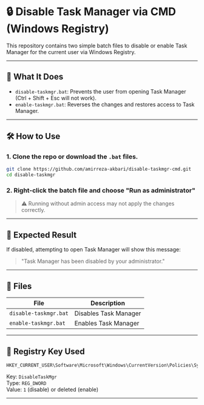 # 🔒 Disable Task Manager via CMD (Windows Registry)

This repository contains two simple batch files to disable or enable Task Manager for the current user via Windows Registry.

---

## 🧩 What It Does

- `disable-taskmgr.bat`: Prevents the user from opening Task Manager (Ctrl + Shift + Esc will not work).
- `enable-taskmgr.bat`: Reverses the changes and restores access to Task Manager.

---

## 🛠 How to Use

### 1. Clone the repo or download the `.bat` files.

```bash
git clone https://github.com/amirreza-akbari/disable-taskmgr-cmd.git
cd disable-taskmgr
```

### 2. Right-click the batch file and choose **"Run as administrator"**

> ⚠️ Running without admin access may not apply the changes correctly.

---

## 🧪 Expected Result

If disabled, attempting to open Task Manager will show this message:

> "Task Manager has been disabled by your administrator."

---

## 📁 Files

| File | Description |
|------|-------------|
| `disable-taskmgr.bat` | Disables Task Manager |
| `enable-taskmgr.bat`  | Enables Task Manager  |

---

## 📌 Registry Key Used

```reg
HKEY_CURRENT_USER\Software\Microsoft\Windows\CurrentVersion\Policies\System
```

Key: `DisableTaskMgr`  
Type: `REG_DWORD`  
Value: `1` (disable) or deleted (enable)

---

